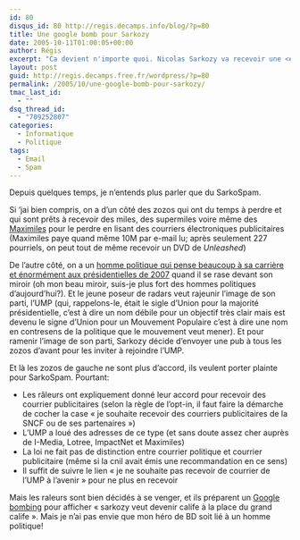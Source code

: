 ```yaml
---
id: 80
disqus_id: 80 http://regis.decamps.info/blog/?p=80
title: Une google bomb pour Sarkozy
date: 2005-10-11T01:00:05+00:00
author: Régis
excerpt: "Ca devient n'importe quoi. Nicolas Sarkozy va recevoir une <em>google bomb</em> à cause de son prétendu spam."
layout: post
guid: http://regis.decamps.free.fr/wordpress/?p=80
permalink: /2005/10/une-google-bomb-pour-sarkozy/
tmac_last_id:
  - ""
dsq_thread_id:
  - "709252807"
categories:
  - Informatique
  - Politique
tags:
  - Email
  - Spam
---
```

Depuis quelques temps, je n’entends plus parler que du SarkoSpam.

Si &lsquo;jai bien compris, on a d’un côté des zozos qui ont du temps à perdre et qui sont prêts à recevoir des miles, des supermiles voire même des [Maximiles](http://www.maximiles.com) pour le perdre en lisant des courriers électroniques publicitaires (Maximiles paye quand même 10M par e-mail lu; après seulement 227 pourriels, on peut tout de même recevoir un DVD de _Unleashed_)

De l’autre côté, on a un [homme politique qui pense beaucoup à sa carrière et énormément aux présidentielles de 2007](http://sarkozyblog.free.fr/) quand il se rase devant son miroir (oh mon beau miroir, suis-je plus fort des hommes politiques d’aujourd’hui?). Et le jeune poseur de radars veut rajeunir l’image de son parti, l’UMP (qui, rappelons-le, était le sigle d’Union pour la majorité présidentielle, c’est à dire un nom débile pour un objectif très clair mais est devenu le signe d’Union pour un Mouvement Populaire c’est à dire une nom en contresens de la politique que le mouvement veut mener). Et pour ramenir l’image de son parti, Sarkozy décide d’envoyer une pub à tous les zozos d’avant pour les inviter à rejoindre l’UMP.

Et là les zozos de gauche ne sont plus d’accord, ils veulent porter plainte pour SarkoSpam. Pourtant:

  * Les râleurs ont expliquement donné leur accord pour recevoir des courrier publicitaires (selon la règle de l’opt-in, il faut faire la démarche de cocher la case « je souhaite recevoir des courriers publicitaires de la SNCF ou de ses partenaires »)
  * L’UMP a loué des adresses de ce type (et sans doute assez cher auprès de I-Media, Lotree, ImpactNet et Maximiles) 
  * La loi ne fait pas de distinction entre courrier politique et courrier publicitaire (même si la cnil avait émis une recommandation en ce sens)
  * Il suffit de suivre le lien « je ne souhaite pas recevoir de courrier de l’UMP à l’avenir » pour ne plus en recevoir

Mais les raleurs sont bien décidés à se venger, et ils préparent un [Google bombing](http://fr.wikipedia.org/wiki/Google_bombing) pour afficher « sarkozy veut devenir calife à la place du grand calife ». Mais je n’ai pas envie que mon héro de BD soit lié à un homme politique!

